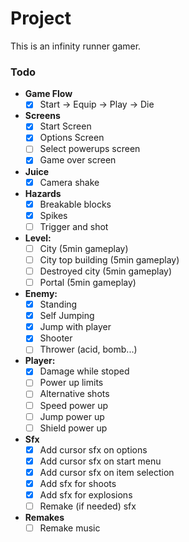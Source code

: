 # Project

This is an infinity runner gamer.

### Todo

- **Game Flow**
	- [x] Start -> Equip -> Play -> Die
- **Screens**
	- [x] Start Screen
	- [x] Options Screen
	- [ ] Select powerups screen
	- [x] Game over screen
- **Juice**
	- [x] Camera shake
- **Hazards**
	- [x] Breakable blocks
	- [x] Spikes
	- [ ] Trigger and shot
- **Level:**
	- [ ] City (5min gameplay)
	- [ ] City top building (5min gameplay)
	- [ ] Destroyed city (5min gameplay)
	- [ ] Portal (5min gameplay)
- **Enemy:**
	- [x] Standing
	- [x] Self Jumping
	- [x] Jump with player
	- [x] Shooter
	- [ ] Thrower (acid, bomb...)
- **Player:**
	- [x] Damage while stoped
	- [ ] Power up limits
	- [ ] Alternative shots
	- [ ] Speed power up
	- [ ] Jump power up
	- [ ] Shield power up
- **Sfx**
	- [x] Add cursor sfx on options
	- [x] Add cursor sfx on start menu
	- [x] Add cursor sfx on item selection
	- [x] Add sfx for shoots
	- [x] Add sfx for explosions
	- [ ] Remake (if needed) sfx
- **Remakes**
	- [ ] Remake music
